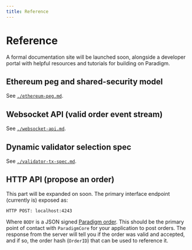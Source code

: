```yaml
---
title: Reference
---
```


# Reference
A formal documentation site will be launched soon, alongside a developer portal with helpful resources and tutorials for building on Paradigm.

## Ethereum peg and shared-security model
See [`./ethereum-peg.md`](./ethereum-peg-spec.md).

## Websocket API (valid order event stream)
See [`./websocket-api.md`](./websocket-api.md).

## Dynamic validator selection spec
See [`./validator-tx-spec.md`](./validator-tx-spec.md).

## HTTP API (propose an order)
This part will be expanded on soon. The primary interface endpoint (currently is) exposed as:
```
HTTP POST: localhost:4243
```
Where `BODY` is a JSON signed [Paradigm order](https://github.com/ParadigmFoundation/ParadigmConnect). This should be the primary point of contact with `ParadigmCore` for your application to post orders. The response from the server will tell you if the order was valid and accepted, and if so, the order hash (`OrderID`) that can be used to reference it.